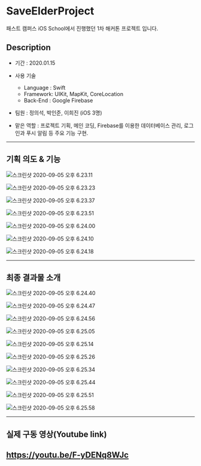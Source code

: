 # SaveElderProject

패스트 캠퍼스 iOS School에서 진행했던 1차 해커톤 프로젝트 입니다.



## Description

- 기간 : 2020.01.15

- 사용 기술

  - Language : Swift
  - Framework: UIKit, MapKit, CoreLocation
  - Back-End : Google Firebase

- 팀원 : 정의석, 박인준, 이희진 (iOS 3명)

- 맡은 역할 : 프로젝트 기획, 메인 코딩, Firebase를 이용한 데이터베이스 관리, 로그인과 푸시 알림 등 주요 기능 구현.

  

---

## 기획 의도 & 기능

![스크린샷 2020-09-05 오후 6.23.11](https://tva1.sinaimg.cn/large/007S8ZIlgy1gifwel3yzuj30kt0eedhb.jpg)

![스크린샷 2020-09-05 오후 6.23.23](https://tva1.sinaimg.cn/large/007S8ZIlgy1gifwerzylhj30d20bcjsf.jpg)

![스크린샷 2020-09-05 오후 6.23.37](https://tva1.sinaimg.cn/large/007S8ZIlgy1gifwf0eqqbj30l80b2gor.jpg)

![스크린샷 2020-09-05 오후 6.23.51](https://tva1.sinaimg.cn/large/007S8ZIlgy1gifwf8goklj30g60c6dh4.jpg)

![스크린샷 2020-09-05 오후 6.24.00](https://tva1.sinaimg.cn/large/007S8ZIlgy1gifwfewfl9j30l30f040x.jpg)

![스크린샷 2020-09-05 오후 6.24.10](https://tva1.sinaimg.cn/large/007S8ZIlgy1gifwfl0sr8j30lu0bh76d.jpg)

![스크린샷 2020-09-05 오후 6.24.18](https://tva1.sinaimg.cn/large/007S8ZIlgy1gifwfqmgogj30l00fp76a.jpg)



---

## 최종 결과물 소개

![스크린샷 2020-09-05 오후 6.24.40](https://tva1.sinaimg.cn/large/007S8ZIlgy1gifwg3b4t5j30lg0bswg0.jpg)

![스크린샷 2020-09-05 오후 6.24.47](https://tva1.sinaimg.cn/large/007S8ZIlgy1gifwg9h11tj30lh0d1jso.jpg)

![스크린샷 2020-09-05 오후 6.24.56](https://tva1.sinaimg.cn/large/007S8ZIlgy1gifwge020cj30l20dlgmr.jpg)

![스크린샷 2020-09-05 오후 6.25.05](https://tva1.sinaimg.cn/large/007S8ZIlgy1gifwgjhr2zj30l40dbjz9.jpg)

![스크린샷 2020-09-05 오후 6.25.14](https://tva1.sinaimg.cn/large/007S8ZIlgy1gifwgpb9w1j30lf0d9whm.jpg)

![스크린샷 2020-09-05 오후 6.25.26](https://tva1.sinaimg.cn/large/007S8ZIlgy1gifwgwd2xcj30kc0crwf6.jpg)

![스크린샷 2020-09-05 오후 6.25.34](https://tva1.sinaimg.cn/large/007S8ZIlgy1gifwh1vy9tj30kp0crtae.jpg)

![스크린샷 2020-09-05 오후 6.25.44](https://tva1.sinaimg.cn/large/007S8ZIlgy1gifwh7xaaxj30ln0erq5t.jpg)

![스크린샷 2020-09-05 오후 6.25.51](https://tva1.sinaimg.cn/large/007S8ZIlgy1gifwhbpz9gj30ka0f176q.jpg)

![스크린샷 2020-09-05 오후 6.25.58](https://tva1.sinaimg.cn/large/007S8ZIlgy1gifwhfu1egj30iv0fm76u.jpg)

---

## 실제 구동 영상(Youtube link)

## https://youtu.be/F-yDENq8WJc

